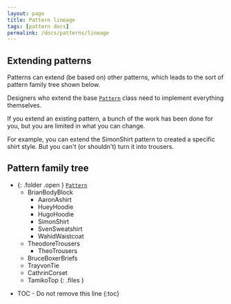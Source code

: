 ```yaml
---
layout: page
title: Pattern lineage
tags: [pattern docs]
permalink: /docs/patterns/lineage
---
```

## Extending patterns

Patterns can extend (be based on) other patterns, which leads 
to the sort of pattern family tree shown below.

Designers who extend the base [`Pattern`](/docs/core/classdocs/patterns/core/pattern) class
need to implement everything themselves.

If you extend an existing pattern, a bunch of the work has been done 
for you, but you are limited in what you can change.

For example, you can extend the SimonShirt pattern to created a specific
shirt style. But you can't (or shouldn't) turn it into trousers.

## Pattern family tree

- {: .folder .open } [`Pattern`](/docs/core/classdocs/patterns/core/pattern)
  - BrianBodyBlock
    - AaronAshirt
    - HueyHoodie
    - HugoHoodie
    - SimonShirt
    - SvenSweatshirt
    - WahidWaistcoat
  - TheodoreTrousers
    - TheoTrousers
  - BruceBoxerBriefs
  - TrayvonTie
  - CathrinCorset
  - TamikoTop
{: .files }


* TOC - Do not remove this line
{:toc}


